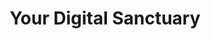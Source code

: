 ---
layout: promo
slug: your-digital-sanctuary
title: Your Digital Sanctuary
title_html: Your<br>Digital<br>Sanctuary
description_html: At Samkalpa Creative, we are currently on a mission to support conscious brands and build a diverse portfolio that echoes the values of wellness, sustainability, and creativity.<br><br>In exchange for a significant discount, you'll have the opportunity to collaborate with us and co-create a dynamic website, one that can grow with your brand and make you stand out in a competitive market.<br><br>We welcome brands that resonate with Samkalpa Creative's core values and showcase a collection of high-quality images for which they possess full rights or have secured written permission for use.<br><br>Only three brands will be offered this opportunity. Together, we can create a digital presence that embodies your vision and aspirations.<br><br><a class="button" href="#">Apply here.</a>
featured-image: /images/portfolio-projects/your-digital-sanctuary/your-digital-sanctuary-featured-image.jpg
gallery: 
  - image: /images/portfolio-projects/your-digital-sanctuary/your-digital-sanctuary-mobile.jpg
    alt-text: Mobile View of Your Digital Sanctuary's Website
  - image: /images/portfolio-projects/your-digital-sanctuary/your-digital-sanctuary-laptop.jpg
    alt-text: Laptop View of Your Digital Sanctuary's Website
  - image: /images/samkalpa-portfolio-10.jpg
    alt-text: Stylish Desk Space 
seo: 
  hide-from-google: true
---